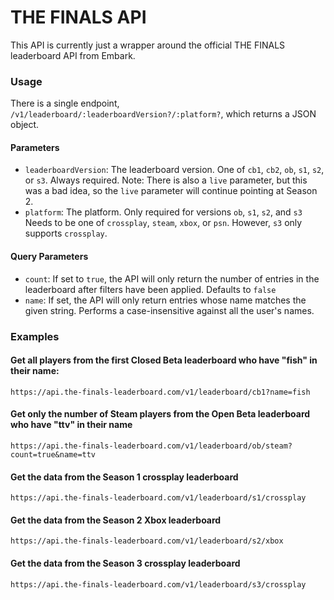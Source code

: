 # THE FINALS API

This API is currently just a wrapper around the official THE FINALS leaderboard API from Embark.

### Usage

There is a single endpoint, `/v1/leaderboard/:leaderboardVersion?/:platform?`, which returns a JSON object.

#### Parameters

- `leaderboardVersion`: The leaderboard version. One of `cb1`, `cb2`, `ob`, `s1`, `s2`, or `s3`. Always required. Note: There is also a `live` parameter, but this was a bad idea, so the `live` parameter will continue pointing at Season 2.
- `platform`: The platform. Only required for versions `ob`, `s1`, `s2`, and `s3` Needs to be one of `crossplay`, `steam`, `xbox`, or `psn`. However, `s3` only supports `crossplay`.

#### Query Parameters

- `count`: If set to `true`, the API will only return the number of entries in the leaderboard after filters have been applied. Defaults to `false`
- `name`: If set, the API will only return entries whose name matches the given string. Performs a case-insensitive against all the user's names.

### Examples

#### Get all players from the first Closed Beta leaderboard who have "fish" in their name:

`https://api.the-finals-leaderboard.com/v1/leaderboard/cb1?name=fish`

#### Get only the number of Steam players from the Open Beta leaderboard who have "ttv" in their name

`https://api.the-finals-leaderboard.com/v1/leaderboard/ob/steam?count=true&name=ttv`

#### Get the data from the Season 1 crossplay leaderboard

`https://api.the-finals-leaderboard.com/v1/leaderboard/s1/crossplay`

#### Get the data from the Season 2 Xbox leaderboard

`https://api.the-finals-leaderboard.com/v1/leaderboard/s2/xbox`

#### Get the data from the Season 3 crossplay leaderboard

`https://api.the-finals-leaderboard.com/v1/leaderboard/s3/crossplay`
